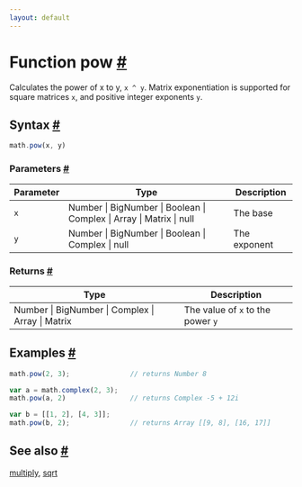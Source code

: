 ```yaml
---
layout: default
---
```


<h1 id="function-pow">Function pow <a href="#function-pow" title="Permalink">#</a></h1>

Calculates the power of x to y, `x ^ y`.
Matrix exponentiation is supported for square matrices `x`, and positive
integer exponents `y`.


<h2 id="syntax">Syntax <a href="#syntax" title="Permalink">#</a></h2>

```js
math.pow(x, y)
```

<h3 id="parameters">Parameters <a href="#parameters" title="Permalink">#</a></h3>

Parameter | Type | Description
--------- | ---- | -----------
`x` | Number &#124; BigNumber &#124; Boolean &#124; Complex &#124; Array &#124; Matrix &#124; null | The base
`y` | Number &#124; BigNumber &#124; Boolean &#124; Complex &#124; null | The exponent

<h3 id="returns">Returns <a href="#returns" title="Permalink">#</a></h3>

Type | Description
---- | -----------
Number &#124; BigNumber &#124; Complex &#124; Array &#124; Matrix | The value of `x` to the power `y`


<h2 id="examples">Examples <a href="#examples" title="Permalink">#</a></h2>

```js
math.pow(2, 3);               // returns Number 8

var a = math.complex(2, 3);
math.pow(a, 2)                // returns Complex -5 + 12i

var b = [[1, 2], [4, 3]];
math.pow(b, 2);               // returns Array [[9, 8], [16, 17]]
```


<h2 id="see-also">See also <a href="#see-also" title="Permalink">#</a></h2>

[multiply](multiply.html),
[sqrt](sqrt.html)


<!-- Note: This file is automatically generated from source code comments. Changes made in this file will be overridden. -->
